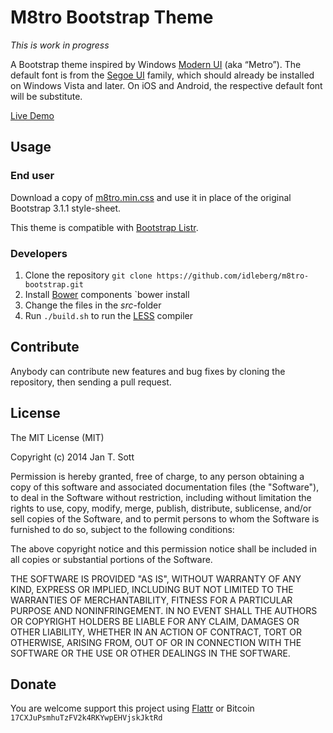 # M8tro Bootstrap Theme

*This is work in progress*

A Bootstrap theme inspired by Windows [Modern UI](http://msdn.microsoft.com/en-us/library/windows/apps/dn465800.aspx) (aka “Metro”). The default font is from the [Segoe UI](http://www.microsoft.com/typography/fonts/family.aspx?FID=331) family, which should already be installed on Windows Vista and later. On iOS and Android, the respective default font will be substitute.

[Live Demo](http://idleberg.github.io/m8tro-bootstrap/)

## Usage

### End user

Download a copy of [m8tro.min.css](https://raw.githubusercontent.com/idleberg/m8tro-bootstrap/master/dist/m8tro.min.css) and use it in place of the original Bootstrap 3.1.1 style-sheet.

This theme is compatible with [Bootstrap Listr](https://github.com/idleberg/Bootstrap-Listr).

### Developers

1. Clone the repository `git clone https://github.com/idleberg/m8tro-bootstrap.git`
2. Install [Bower](http://bower.io/) components `bower install
3. Change the files in the *src*-folder
4. Run `./build.sh` to run the [LESS](http://lesscss.org/) compiler

## Contribute

Anybody can contribute new features and bug fixes by cloning the repository, then sending a pull request.

## License

The MIT License (MIT)

Copyright (c) 2014 Jan T. Sott

Permission is hereby granted, free of charge, to any person obtaining a copy of this software and associated documentation files (the "Software"), to deal in the Software without restriction, including without limitation the rights to use, copy, modify, merge, publish, distribute, sublicense, and/or sell copies of the Software, and to permit persons to whom the Software is furnished to do so, subject to the following conditions:

The above copyright notice and this permission notice shall be included in all copies or substantial portions of the Software.

THE SOFTWARE IS PROVIDED "AS IS", WITHOUT WARRANTY OF ANY KIND, EXPRESS OR IMPLIED, INCLUDING BUT NOT LIMITED TO THE WARRANTIES OF MERCHANTABILITY, FITNESS FOR A PARTICULAR PURPOSE AND NONINFRINGEMENT. IN NO EVENT SHALL THE AUTHORS OR COPYRIGHT HOLDERS BE LIABLE FOR ANY CLAIM, DAMAGES OR OTHER LIABILITY, WHETHER IN AN ACTION OF CONTRACT, TORT OR OTHERWISE, ARISING FROM, OUT OF OR IN CONNECTION WITH THE SOFTWARE OR THE USE OR OTHER DEALINGS IN THE SOFTWARE.

## Donate

You are welcome support this project using [Flattr](https://flattr.com/submit/auto?user_id=idleberg&url=https://github.com/idleberg/m8tro-bootstrap) or Bitcoin `17CXJuPsmhuTzFV2k4RKYwpEHVjskJktRd`